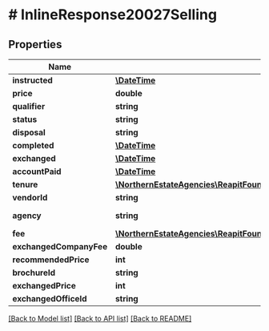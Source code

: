 # # InlineResponse20027Selling

## Properties

Name | Type | Description | Notes
------------ | ------------- | ------------- | -------------
**instructed** | [**\DateTime**](\DateTime.md) | The date that the property was marked as for sale | [optional]
**price** | **double** | The marketing price of the property | [optional]
**qualifier** | **string** | The price qualifier (askingPrice/priceOnApplication/guidePrice/offersInRegion/offersOver/offersInExcess/fixedPrice/priceReducedTo) | [optional]
**status** | **string** | The current status of the sale (preAppraisal/valuation/paidValuation/forSale/forSaleUnavailable/underOffer/underOfferUnavailable/reserved/exchanged/completed/soldExternally/withdrawn) | [optional]
**disposal** | **string** | The method used to sell the property (auction/confidential/tender/offersInvited/privateTreaty) | [optional]
**completed** | [**\DateTime**](\DateTime.md) | The date the property sale was completed | [optional]
**exchanged** | [**\DateTime**](\DateTime.md) | The date the property was exchanged | [optional]
**accountPaid** | [**\DateTime**](\DateTime.md) | The date the property account was paid | [optional]
**tenure** | [**\NorthernEstateAgencies\ReapitFoundationsClient\Model\InlineResponse20027SellingTenure**](InlineResponse20027SellingTenure.md) |  | [optional]
**vendorId** | **string** | The unique identifier of the vendor selling the property | [optional]
**agency** | **string** | The selling agency type (marketingForAssociate/clientsOnly/comparable/subAgent/jointSole/jointSoleFeeAvailable/multiple/multipleFeeAvailable/ownToSell/soleSellingRights/soleSellingRightsFeeAvailable/soleAgent/soleAgentFeeAvailable) | [optional]
**fee** | [**\NorthernEstateAgencies\ReapitFoundationsClient\Model\InlineResponse20027SellingFee**](InlineResponse20027SellingFee.md) |  | [optional]
**exchangedCompanyFee** | **double** | The actual fee amount to be collected by the agent - often based on the exchange price of the property | [optional]
**recommendedPrice** | **int** | The agent&#39;s recommended asking price | [optional]
**brochureId** | **string** | The unique identifier of the document used for the sales brochure | [optional]
**exchangedPrice** | **int** | The price the property exchanged/sold for | [optional]
**exchangedOfficeId** | **string** | The unique identifier of the office that sold the property | [optional]

[[Back to Model list]](../../README.md#models) [[Back to API list]](../../README.md#endpoints) [[Back to README]](../../README.md)
